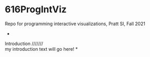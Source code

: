 # 616ProgIntViz
Repo for programming interactive visualizations, Pratt SI, Fall 2021

*
Introduction 
/\/\/\/\/\/\/\
my introduction text will go here!
* 
